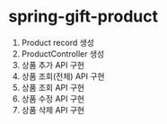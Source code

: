 # spring-gift-product

1. Product record 생성
2. ProductController 생성
3. 상품 추가 API 구현
4. 상품 조회(전체) API 구현
5. 상품 조회 API 구현
6. 상품 수정 API 구현
7. 상품 삭제 API 구현

